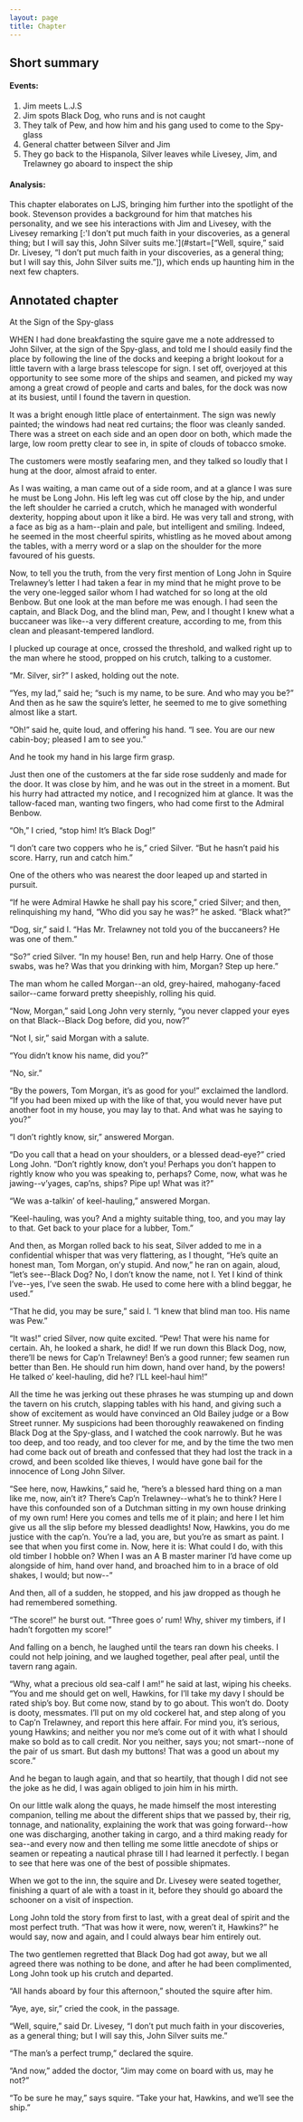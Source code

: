 ```yaml
---
layout: page
title: Chapter
---
```

## Short summary  
#### Events: 
1. Jim meets L.J.S
2. Jim spots Black Dog, who runs and is not caught
3. They talk of Pew, and how him and his gang used to come to the Spy-glass
4. General chatter between Silver and Jim
5. They go back to the Hispanola, Silver leaves while Livesey, Jim, and Trelawney go aboard to inspect the ship

#### Analysis:  
This chapter elaborates on LJS, bringing him further into the spotlight of the book. Stevenson provides a background for him that matches his personality, and we see his interactions with Jim and Livesey, with the Livesey remarking [:'I don’t put much faith in your discoveries, as a general thing; but I will say this, John Silver suits me.'](#start=[“Well, squire,” said Dr. Livesey, “I don’t put much faith in your discoveries, as a general thing; but I will say this, John Silver suits me.”]), which ends up haunting him in the next few chapters.

## Annotated chapter  
At the Sign of the Spy-glass

WHEN I had done breakfasting the squire gave me a note addressed to John
Silver, at the sign of the Spy-glass, and told me I should easily
find the place by following the line of the docks and keeping a bright
lookout for a little tavern with a large brass telescope for sign. I
set off, overjoyed at this opportunity to see some more of the ships and
seamen, and picked my way among a great crowd of people and carts and
bales, for the dock was now at its busiest, until I found the tavern in
question.

It was a bright enough little place of entertainment. The sign was
newly painted; the windows had neat red curtains; the floor was cleanly
sanded. There was a street on each side and an open door on both, which
made the large, low room pretty clear to see in, in spite of clouds of
tobacco smoke.

The customers were mostly seafaring men, and they talked so loudly that
I hung at the door, almost afraid to enter.

As I was waiting, a man came out of a side room, and at a glance I was
sure he must be Long John. His left leg was cut off close by the hip,
and under the left shoulder he carried a crutch, which he managed with
wonderful dexterity, hopping about upon it like a bird. He was very tall
and strong, with a face as big as a ham--plain and pale, but intelligent
and smiling. Indeed, he seemed in the most cheerful spirits, whistling
as he moved about among the tables, with a merry word or a slap on the
shoulder for the more favoured of his guests.

Now, to tell you the truth, from the very first mention of Long John in
Squire Trelawney’s letter I had taken a fear in my mind that he might
prove to be the very one-legged sailor whom I had watched for so long at
the old Benbow. But one look at the man before me was enough. I had seen
the captain, and Black Dog, and the blind man, Pew, and I thought I knew
what a buccaneer was like--a very different creature, according to me,
from this clean and pleasant-tempered landlord.

I plucked up courage at once, crossed the threshold, and walked right up
to the man where he stood, propped on his crutch, talking to a customer.

“Mr. Silver, sir?” I asked, holding out the note.

“Yes, my lad,” said he; “such is my name, to be sure. And who may you
be?” And then as he saw the squire’s letter, he seemed to me to give
something almost like a start.

“Oh!” said he, quite loud, and offering his hand. “I see. You are our
new cabin-boy; pleased I am to see you.”

And he took my hand in his large firm grasp.

Just then one of the customers at the far side rose suddenly and made
for the door. It was close by him, and he was out in the street in a
moment. But his hurry had attracted my notice, and I recognized him at
glance. It was the tallow-faced man, wanting two fingers, who had come
first to the Admiral Benbow.

“Oh,” I cried, “stop him! It’s Black Dog!”

“I don’t care two coppers who he is,” cried Silver. “But he hasn’t paid
his score. Harry, run and catch him.”

One of the others who was nearest the door leaped up and started in
pursuit.

“If he were Admiral Hawke he shall pay his score,” cried Silver; and
then, relinquishing my hand, “Who did you say he was?” he asked. “Black
what?”

“Dog, sir,” said I. “Has Mr. Trelawney not told you of the buccaneers?
He was one of them.”

“So?” cried Silver. “In my house! Ben, run and help Harry. One of those
swabs, was he? Was that you drinking with him, Morgan? Step up here.”

The man whom he called Morgan--an old, grey-haired, mahogany-faced
sailor--came forward pretty sheepishly, rolling his quid.

“Now, Morgan,” said Long John very sternly, “you never clapped your eyes
on that Black--Black Dog before, did you, now?”

“Not I, sir,” said Morgan with a salute.

“You didn’t know his name, did you?”

“No, sir.”

“By the powers, Tom Morgan, it’s as good for you!” exclaimed the
landlord. “If you had been mixed up with the like of that, you would
never have put another foot in my house, you may lay to that. And what
was he saying to you?”

“I don’t rightly know, sir,” answered Morgan.

“Do you call that a head on your shoulders, or a blessed dead-eye?”
 cried Long John. “Don’t rightly know, don’t you! Perhaps you don’t
happen to rightly know who you was speaking to, perhaps? Come, now, what
was he jawing--v’yages, cap’ns, ships? Pipe up! What was it?”

“We was a-talkin’ of keel-hauling,” answered Morgan.

“Keel-hauling, was you? And a mighty suitable thing, too, and you may
lay to that. Get back to your place for a lubber, Tom.”

And then, as Morgan rolled back to his seat, Silver added to me in a
confidential whisper that was very flattering, as I thought, “He’s
quite an honest man, Tom Morgan, on’y stupid. And now,” he ran on again,
aloud, “let’s see--Black Dog? No, I don’t know the name, not I. Yet I
kind of think I’ve--yes, I’ve seen the swab. He used to come here with a
blind beggar, he used.”

“That he did, you may be sure,” said I. “I knew that blind man too. His
name was Pew.”

“It was!” cried Silver, now quite excited. “Pew! That were his name for
certain. Ah, he looked a shark, he did! If we run down this Black Dog,
now, there’ll be news for Cap’n Trelawney! Ben’s a good runner; few
seamen run better than Ben. He should run him down, hand over hand, by
the powers! He talked o’ keel-hauling, did he? I’LL keel-haul him!”

All the time he was jerking out these phrases he was stumping up and
down the tavern on his crutch, slapping tables with his hand, and giving
such a show of excitement as would have convinced an Old Bailey judge
or a Bow Street runner. My suspicions had been thoroughly reawakened on
finding Black Dog at the Spy-glass, and I watched the cook narrowly. But
he was too deep, and too ready, and too clever for me, and by the time
the two men had come back out of breath and confessed that they had lost
the track in a crowd, and been scolded like thieves, I would have gone
bail for the innocence of Long John Silver.

“See here, now, Hawkins,” said he, “here’s a blessed hard thing on a
man like me, now, ain’t it? There’s Cap’n Trelawney--what’s he to think?
Here I have this confounded son of a Dutchman sitting in my own house
drinking of my own rum! Here you comes and tells me of it plain; and
here I let him give us all the slip before my blessed deadlights! Now,
Hawkins, you do me justice with the cap’n. You’re a lad, you are, but
you’re as smart as paint. I see that when you first come in. Now, here
it is: What could I do, with this old timber I hobble on? When I was an
A B master mariner I’d have come up alongside of him, hand over hand,
and broached him to in a brace of old shakes, I would; but now--”

And then, all of a sudden, he stopped, and his jaw dropped as though he
had remembered something.

“The score!” he burst out. “Three goes o’ rum! Why, shiver my timbers,
if I hadn’t forgotten my score!”

And falling on a bench, he laughed until the tears ran down his cheeks.
I could not help joining, and we laughed together, peal after peal,
until the tavern rang again.

“Why, what a precious old sea-calf I am!” he said at last, wiping his
cheeks. “You and me should get on well, Hawkins, for I’ll take my davy
I should be rated ship’s boy. But come now, stand by to go about. This
won’t do. Dooty is dooty, messmates. I’ll put on my old cockerel hat,
and step along of you to Cap’n Trelawney, and report this here affair.
For mind you, it’s serious, young Hawkins; and neither you nor me’s come
out of it with what I should make so bold as to call credit. Nor you
neither, says you; not smart--none of the pair of us smart. But dash my
buttons! That was a good un about my score.”

And he began to laugh again, and that so heartily, that though I did not
see the joke as he did, I was again obliged to join him in his mirth.

On our little walk along the quays, he made himself the most interesting
companion, telling me about the different ships that we passed by,
their rig, tonnage, and nationality, explaining the work that was going
forward--how one was discharging, another taking in cargo, and a third
making ready for sea--and every now and then telling me some little
anecdote of ships or seamen or repeating a nautical phrase till I had
learned it perfectly. I began to see that here was one of the best of
possible shipmates.

When we got to the inn, the squire and Dr. Livesey were seated together,
finishing a quart of ale with a toast in it, before they should go
aboard the schooner on a visit of inspection.

Long John told the story from first to last, with a great deal of spirit
and the most perfect truth. “That was how it were, now, weren’t it,
Hawkins?” he would say, now and again, and I could always bear him
entirely out.

The two gentlemen regretted that Black Dog had got away, but we all
agreed there was nothing to be done, and after he had been complimented,
Long John took up his crutch and departed.

“All hands aboard by four this afternoon,” shouted the squire after him.

“Aye, aye, sir,” cried the cook, in the passage.

“Well, squire,” said Dr. Livesey, “I don’t put much faith in your
discoveries, as a general thing; but I will say this, John Silver suits
me.”

“The man’s a perfect trump,” declared the squire.

“And now,” added the doctor, “Jim may come on board with us, may he
not?”

“To be sure he may,” says squire. “Take your hat, Hawkins, and we’ll see
the ship.”
